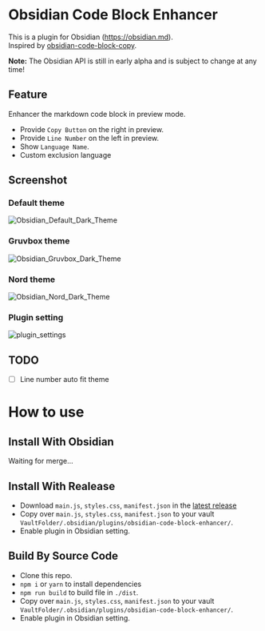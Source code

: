 # Obsidian Code Block Enhancer

This is a plugin for Obsidian (https://obsidian.md).   
Inspired by [obsidian-code-block-copy](https://github.com/jdbrice/obsidian-code-block-copy).   

**Note:** The Obsidian API is still in early alpha and is subject to change at any time!

## Feature
Enhancer the markdown code block in preview mode.
* Provide `Copy Button` on the right in preview.
* Provide `Line Number` on the left in preview.
* Show `Language Name`.
* Custom exclusion language

## Screenshot
### Default theme
![Obsidian_Default_Dark_Theme](https://github.com/nyable/obsidian-code-block-enhancer/blob/master/screenshot/Obsidian_Default_Dark_Theme.png)

### Gruvbox theme
![Obsidian_Gruvbox_Dark_Theme](https://github.com/nyable/obsidian-code-block-enhancer/blob/master/screenshot/Obsidian_Gruvbox_Dark_Theme.png)

### Nord theme
![Obsidian_Nord_Dark_Theme](https://github.com/nyable/obsidian-code-block-enhancer/blob/master/screenshot/Obsidian_Nord_Dark_Theme.png)

### Plugin setting
![plugin_settings](https://github.com/nyable/obsidian-code-block-enhancer/blob/master/screenshot/plugin_settings.png)


## TODO
- [ ] Line number auto fit theme

# How to use
## Install With Obsidian
Waiting for merge...

## Install With Realease
- Download `main.js`, `styles.css`, `manifest.json` in the [latest release](https://github.com/nyable/obsidian-code-block-enhancer/releases/latest)
- Copy over `main.js`, `styles.css`, `manifest.json` to your vault `VaultFolder/.obsidian/plugins/obsidian-code-block-enhancer/`.
- Enable plugin in Obsidian setting.

## Build By Source Code
- Clone this repo.
- `npm i` or `yarn` to install dependencies
- `npm run build` to build file in `./dist`.
- Copy over `main.js`, `styles.css`, `manifest.json` to your vault `VaultFolder/.obsidian/plugins/obsidian-code-block-enhancer/`.
- Enable plugin in Obsidian setting.





